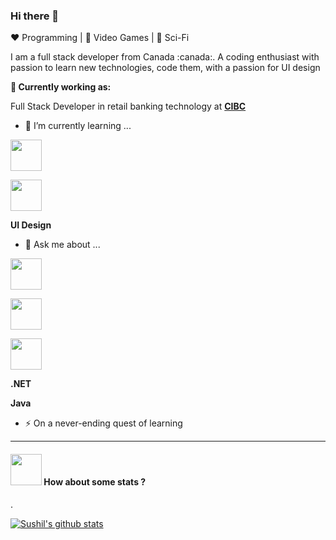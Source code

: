 ### Hi there 👋

:heart: Programming | :black_heart: Video Games | :blue_heart: Sci-Fi

<p align="left">
I am a full stack developer from Canada :canada:. A coding enthusiast with passion to learn new technologies, code them, with a passion for UI design
</p>

**💼 Currently working as:**

Full Stack Developer in retail banking technology at <a href="https://www.cibc.com/en/personal-banking.html" target="_blank"><b>CIBC</b></a>

- 🌱 I’m currently learning ...

<p><code><a href="https://www.javascript.com/" target="_blank"><img height="50" src="https://www.vectorlogo.zone/logos/javascript/javascript-ar21.svg"></a></code></p>
<p><code><a href="https://reactjs.org/" target="_blank"><img height="50" src="https://www.vectorlogo.zone/logos/reactjs/reactjs-ar21.svg"></a></code></p>
<p><b>UI Design</b></p>

- 💬 Ask me about ...

<p><code><a href="https://www.javascript.com/" target="_blank"><img height="50" src="https://www.vectorlogo.zone/logos/javascript/javascript-ar21.svg"></a></code></p>
<p><code><a href="https://reactjs.org/" target="_blank"><img height="50" src="https://www.vectorlogo.zone/logos/reactjs/reactjs-ar21.svg"></a></code></p>
<p><code><a href="https://git-scm.com//" target="_blank"><img height="50" src="https://www.vectorlogo.zone/logos/git-scm/git-scm-ar21.svg"></a></code></p>
<p><b>.NET</b></p>
<p><b>Java</b></p>


- ⚡ On a never-ending quest of learning


----

#### <img src="https://media.giphy.com/media/VgCDAzcKvsR6OM0uWg/giphy.gif" width="50"> How about some stats ?
  
. 

[![Sushil's github stats](https://github-readme-stats.vercel.app/api?username=susgupta)](https://github.com/susgupta/github-readme-stats)

<!--
**susgupta/susgupta** is a ✨ _special_ ✨ repository because its `README.md` (this file) appears on your GitHub profile.

Here are some ideas to get you started:

- 🔭 I’m currently working on ...
- 🌱 I’m currently learning ...
- 👯 I’m looking to collaborate on ...
- 🤔 I’m looking for help with ...
- 💬 Ask me about ...
- 📫 How to reach me: ...
- 😄 Pronouns: ...
- ⚡ Fun fact: ...
-->
